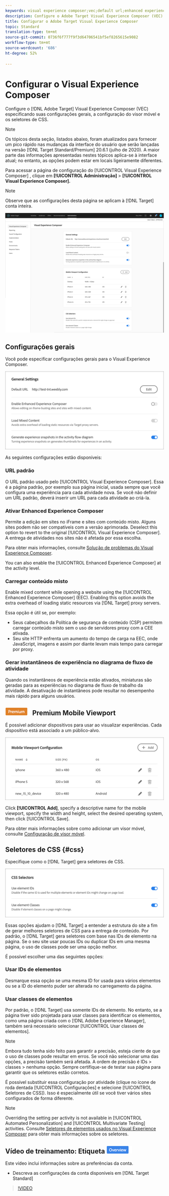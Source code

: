 ```yaml
---
keywords: visual experience composer;vec;default url;enhanced experience composer;eec;mixed content;experience snapshots;mobile viewport;css;css selectors
description: Configure o Adobe Target Visual Experience Composer (VEC) especificando suas configurações gerais, configuração do visor móvel e seletores de CSS.
title: Configurar o Adobe Target Visual Experience Composer
topic: Standard
translation-type: tm+mt
source-git-commit: 0736f6f777f9f3d64706541bf5ef8265615e9082
workflow-type: tm+mt
source-wordcount: '686'
ht-degree: 52%

---
```



# Configurar o Visual Experience Composer

Configure o [!DNL Adobe Target] Visual Experience Composer  (VEC) especificando suas configurações gerais, a configuração do visor móvel e os seletores de CSS.

>[!NOTE]
>
>Os tópicos desta seção, listados abaixo, foram atualizados para fornecer um pico rápido nas mudanças da interface do usuário que serão lançadas na versão [!DNL Target Standard/Premium] 20.6.1 (julho de 2020). A maior parte das informações apresentadas nestes tópicos aplica-se à interface atual; no entanto, as opções podem estar em locais ligeiramente diferentes.

Para acessar a página de configuração do [!UICONTROL Visual Experience Composer] , clique em **[!UICONTROL Administração]** > **[!UICONTROL Visual Experience Composer].**

>[!NOTE]
>
>Observe que as configurações desta página se aplicam à [!DNL Target] conta inteira.

![Página de configuração do Visual Experience Composer](/help/administrating-target/assets/vec.png)

## Configurações gerais

Você pode especificar configurações gerais para o Visual Experience Composer.

![Seção Configurações gerais](/help/administrating-target/assets/general-settings.png)

As seguintes configurações estão disponíveis:

### URL padrão

O URL padrão usado pelo [!UICONTROL Visual Experience Composer]. Essa é a página padrão, por exemplo sua página inicial, usada sempre que você configura uma experiência para cada atividade nova. Se você não definir um URL padrão, deverá inserir um URL para cada atividade ao criá-la.

### Ativar Enhanced Experience Composer

Permite a edição em sites no iFrame e sites com conteúdo misto. Alguns sites podem não ser compatíveis com a versão aprimorada. Deselect this option to revert to the original [!UICONTROL Visual Experience Composer]. A entrega de atividades nos sites não é afetada por essa escolha.

Para obter mais informações, consulte [Solução de problemas do Visual Experience Composer](/help/c-experiences/c-visual-experience-composer/r-troubleshoot-composer/troubleshoot-composer.md).

You can also enable the [!UICONTROL Enhanced Experience Composer] at the activity level.

### Carregar conteúdo misto

Enable mixed content while opening a website using the [!UICONTROL Enhanced Experience Composer] (EEC). Enabling this option avoids the extra overhead of loading static resources via [!DNL Target] proxy servers.

Essa opção é útil se, por exemplo:

* Seus cabeçalhos da Política de segurança de conteúdo (CSP) permitem carregar conteúdo misto sem o uso de servidores proxy com a CEE ativada.
* Seu site HTTP enfrenta um aumento do tempo de carga na EEC, onde JavaScript, imagens e assim por diante levam mais tempo para carregar por proxy.

### Gerar instantâneos de experiência no diagrama de fluxo de atividade

Quando os instantâneos de experiência estão ativados, miniaturas são geradas para as experiências no diagrama de fluxo de trabalho da atividade. A desativação de instantâneos pode resultar no desempenho mais rápido para alguns usuários.

## ![Configuração do selo](/help/assets/premium.png) Premium Mobile Viewport

É possível adicionar dispositivos para usar ao visualizar experiências. Cada dispositivo está associado a um público-alvo.

![Seção Configuração do Mobile Viewport](/help/administrating-target/assets/mobile-viewport-configuration.png)

Click **[!UICONTROL Add]**, specify a descriptive name for the mobile viewport, specify the width and height, select the desired operating system, then click [!UICONTROL Save].

Para obter mais informações sobre como adicionar um visor móvel, consulte [Configuração de visor móvel](/help/c-experiences/c-visual-experience-composer/mobile-viewports.md).

## Seletores de CSS {#css}

Especifique como o [!DNL Target] gera seletores de CSS.

![Seção Seletores de CSS](/help/administrating-target/assets/css-selectors.png)

Essas opções ajudam o [!DNL Target] a entender a estrutura do site a fim de gerar melhores seletores de CSS para a entrega de conteúdo. Por padrão, o [!DNL Target] gera seletores com base nas IDs de elemento na página. Se o seu site usar poucas IDs ou duplicar IDs em uma mesma página, o uso de classes pode ser uma opção melhor.

É possível escolher uma das seguintes opções:

### Usar IDs de elementos

Desmarque essa opção se uma mesma ID for usada para vários elementos ou se a ID do elemento puder ser alterada no carregamento da página.

### Usar classes de elementos

Por padrão, o [!DNL Target] usa somente IDs de elemento. No entanto, se a página tiver sido projetada para usar classes para identificar os elementos, como uma página criada com o [!DNL Adobe Experience Manager], também será necessário selecionar [!UICONTROL Usar classes de elementos].

>[!NOTE]
>
>Embora tudo tenha sido feito para garantir a precisão, esteja ciente de que o uso de classes pode resultar em erros. Se você não selecionar uma das opções, a precisão também será afetada. A ordem de precisão é IDs > classes > nenhuma opção. Sempre certifique-se de testar sua página para garantir que os seletores estão corretos.

É possível substituir essa configuração por atividade (clique no ícone de roda dentada [!UICONTROL Configurações] e selecione [!UICONTROL Seletores de CSS]). Isso é especialmente útil se você tiver vários sites configurados de forma diferente.

>[!NOTE]
>
>Overriding the setting per activity is not available in [!UICONTROL Automated Personalization] and [!UICONTROL Multivariate Testing] activities.  Consulte [Seletores de elementos usados no Visual Experience Composer](/help/c-experiences/c-visual-experience-composer/vec-selectors.md) para obter mais informações sobre os seletores.

## Vídeo de treinamento: Etiqueta ![Visão geral das preferências da conta (7:33)](/help/assets/overview.png)

Este vídeo inclui informações sobre as preferências da conta.

* Descreva as configurações da conta disponíveis em [!DNL Target Standard]

>[!VIDEO](https://video.tv.adobe.com/v/17379)
